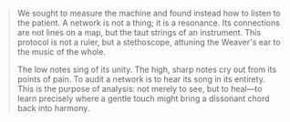 > We sought to measure the machine and found instead how to listen to the patient. A network is not a thing; it is a resonance. Its connections are not lines on a map, but the taut strings of an instrument. This protocol is not a ruler, but a stethoscope, attuning the Weaver's ear to the music of the whole.
>
> The low notes sing of its unity. The high, sharp notes cry out from its points of pain. To audit a network is to hear its song in its entirety. This is the purpose of analysis: not merely to see, but to heal—to learn precisely where a gentle touch might bring a dissonant chord back into harmony.